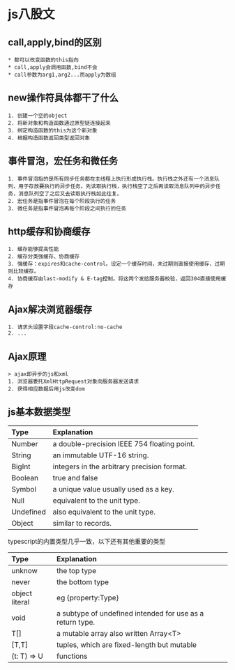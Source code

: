 # js八股文

## call,apply,bind的区别

    * 都可以改变函数的this指向
    * call,apply会调用函数,bind不会
    * call参数为arg1,arg2...而apply为数组

## new操作符具体都干了什么

    1. 创建一个空的object
    2. 将新对象和构造函数通过原型链连接起来
    3. 绑定构造函数的this为这个新对象
    4. 根据构造函数返回类型返回对象

## 事件冒泡，宏任务和微任务

    1. 事件冒泡指的是所有同步任务都在主线程上执行形成执行栈。执行栈之外还有一个消息队列，用于存放要执行的异步任务。先读取执行栈，执行栈空了之后再读取消息队列中的异步任务，消息队列空了之后又去读取执行栈如此往复。
    2. 宏任务是指事件冒泡在每个阶段执行的任务
    3. 微任务是指事件冒泡再每个阶段之间执行的任务

## http缓存和协商缓存

    1. 缓存能够提高性能
    2. 缓存分类强缓存、协商缓存
    3. 强缓存：expires和cache-control。设定一个缓存时间，未过期则直接使用缓存，过期则比较缓存。
    4. 协商缓存由last-modify & E-tag控制。将这两个发给服务器校验，返回304直接使用缓存

## Ajax解决浏览器缓存

    1. 请求头设置字段cache-control:no-cache
    2. ...

## Ajax原理

    > ajax即异步的js和xml
    1. 浏览器委托XmlHttpRequest对象向服务器发送请求
    2. 获得相应数据后用js改变dom

## js基本数据类型

| Type | Explanation |
|:-|:-|
|Number|a double-precision IEEE 754 floating point.|
|String|an immutable UTF-16 string.|
|BigInt|integers in the arbitrary precision format.|
|Boolean|true and false|
|Symbol|a unique value usually used as a key.|
|Null|equivalent to the unit type.|
|Undefined|also equivalent to the unit type.|
|Object|similar to records.|

typescript的内置类型几乎一致，以下还有其他重要的类型

|Type|Explanation|
|:-|:-|
|unknow|the top type|
|never|the bottom type|
|object literal|eg {property:Type}|
|void|a subtype of undefined intended for use as a return type.|
|T[]|a mutable array also written Array\<T>|
|[T,T]|tuples, which are fixed-length but mutable|
|(t: T) => U|functions|

